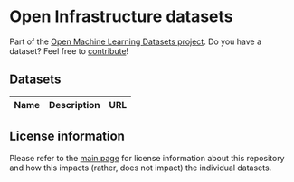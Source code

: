 # Open Infrastructure datasets
Part of the [Open Machine Learning Datasets project](https://github.com/christianversloot/open-machine-learning-datasets/blob/master/README.md). Do you have a dataset? Feel free to [contribute](https://github.com/christianversloot/open-machine-learning-datasets/blob/master/README.md)!

## Datasets
| Name | Description | URL |
| ---- | ----------- | --- |

## License information
Please refer to the [main page](https://github.com/christianversloot/open-machine-learning-datasets/blob/master/README.md) for license information about this repository and how this impacts (rather, does not impact) the individual datasets.